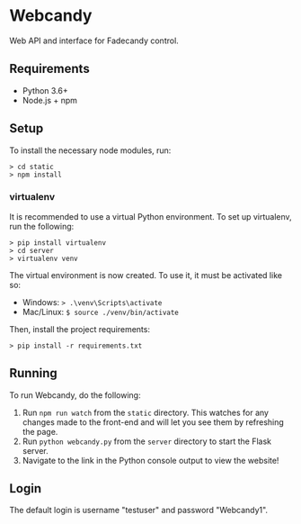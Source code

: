 # Webcandy
Web API and interface for Fadecandy control.

## Requirements
- Python 3.6+
- Node.js + npm

## Setup
To install the necessary node modules, run:
```
> cd static
> npm install
```

### virtualenv
It is recommended to use a virtual Python environment. To set up virtualenv, run the following:
```
> pip install virtualenv
> cd server
> virtualenv venv
```
The virtual environment is now created. To use it, it must be activated like so:
- Windows: `> .\venv\Scripts\activate`
- Mac/Linux: `$ source ./venv/bin/activate`

Then, install the project requirements:
```
> pip install -r requirements.txt
```

## Running
To run Webcandy, do the following:
1. Run `npm run watch` from the `static` directory. This watches for any changes made to the front-end and will let you see them by refreshing the page.
2. Run `python webcandy.py` from the `server` directory to start the Flask server.
3. Navigate to the link in the Python console output to view the website!

## Login
The default login is username "testuser" and password "Webcandy1".
